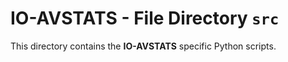 # IO-AVSTATS - File Directory **`src`**

This directory contains the **IO-AVSTATS** specific Python scripts.
